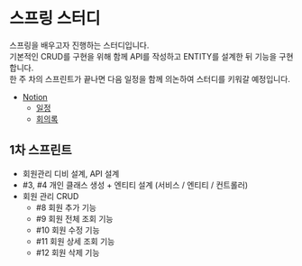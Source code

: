 # 스프링 스터디
스프링을 배우고자 진행하는 스터디입니다.   
기본적인 CRUD를 구현을 위해 함께 API를 작성하고 ENTITY를 설계한 뒤 기능을 구현합니다.  
한 주 차의 스프린트가 끝나면 다음 일정을 함께 의논하여 스터디를 키워갈 예정입니다. 

- [Notion](https://ywoo-srin-minj.notion.site/SPRING-STUDY-3d6b8ade263e403c9b356beeb5a3ed07)
  - [일정](https://ywoo-srin-minj.notion.site/eeeb3b94af2f435e893943c958f900c9)
  - [회의록](https://ywoo-srin-minj.notion.site/3af3fafb3d7542d5aa0b5dccc34d4e65)
  
  
## 1차 스프린트
- 회원관리 디비 설계, API 설계
- #3, #4 개인 클래스 생성 + 엔티티 설계 (서비스 / 엔티티 / 컨트롤러)
- 회원 관리 CRUD
  - #8 회원 추가 기능
  - #9 회원 전체 조회 기능
  - #10 회원 수정 기능
  - #11 회원 상세 조회 기능
  - #12 회원 삭제 기능
